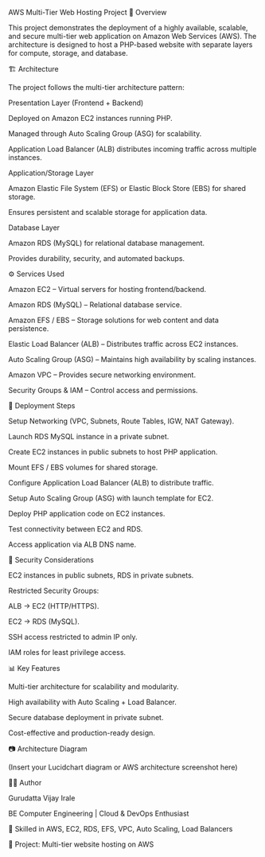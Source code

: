 AWS Multi-Tier Web Hosting Project
📌 Overview

This project demonstrates the deployment of a highly available, scalable, and secure multi-tier web application on Amazon Web Services (AWS). The architecture is designed to host a PHP-based website with separate layers for compute, storage, and database.

🏗️ Architecture

The project follows the multi-tier architecture pattern:

Presentation Layer (Frontend + Backend)

Deployed on Amazon EC2 instances running PHP.

Managed through Auto Scaling Group (ASG) for scalability.

Application Load Balancer (ALB) distributes incoming traffic across multiple instances.

Application/Storage Layer

Amazon Elastic File System (EFS) or Elastic Block Store (EBS) for shared storage.

Ensures persistent and scalable storage for application data.

Database Layer

Amazon RDS (MySQL) for relational database management.

Provides durability, security, and automated backups.

⚙️ Services Used

Amazon EC2 – Virtual servers for hosting frontend/backend.

Amazon RDS (MySQL) – Relational database service.

Amazon EFS / EBS – Storage solutions for web content and data persistence.

Elastic Load Balancer (ALB) – Distributes traffic across EC2 instances.

Auto Scaling Group (ASG) – Maintains high availability by scaling instances.

Amazon VPC – Provides secure networking environment.

Security Groups & IAM – Control access and permissions.

🚀 Deployment Steps

Setup Networking (VPC, Subnets, Route Tables, IGW, NAT Gateway).

Launch RDS MySQL instance in a private subnet.

Create EC2 instances in public subnets to host PHP application.

Mount EFS / EBS volumes for shared storage.

Configure Application Load Balancer (ALB) to distribute traffic.

Setup Auto Scaling Group (ASG) with launch template for EC2.

Deploy PHP application code on EC2 instances.

Test connectivity between EC2 and RDS.

Access application via ALB DNS name.

🔐 Security Considerations

EC2 instances in public subnets, RDS in private subnets.

Restricted Security Groups:

ALB → EC2 (HTTP/HTTPS).

EC2 → RDS (MySQL).

SSH access restricted to admin IP only.

IAM roles for least privilege access.

📊 Key Features

Multi-tier architecture for scalability and modularity.

High availability with Auto Scaling + Load Balancer.

Secure database deployment in private subnet.

Cost-effective and production-ready design.

📷 Architecture Diagram

(Insert your Lucidchart diagram or AWS architecture screenshot here)

🧑‍💻 Author

Gurudatta Vijay Irale

BE Computer Engineering | Cloud & DevOps Enthusiast

🚀 Skilled in AWS, EC2, RDS, EFS, VPC, Auto Scaling, Load Balancers

💼 Project: Multi-tier website hosting on AWS
